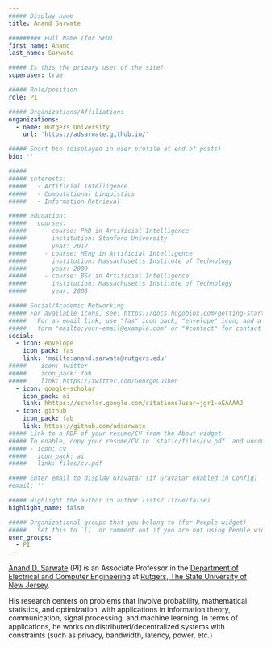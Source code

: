 ```yaml
---
##### Display name
title: Anand Sarwate

######### Full Name (for SEO)
first_name: Anand
last_name: Sarwate

##### Is this the primary user of the site?
superuser: true

##### Role/position
role: PI

##### Organizations/Affiliations
organizations:
  - name: Rutgers University
    url: 'https://adsarwate.github.io/'

##### Short bio (displayed in user profile at end of posts)
bio: ''

#####
##### interests:
#####   - Artificial Intelligence
#####   - Computational Linguistics
#####   - Information Retrieval

##### education:
#####   courses:
#####     - course: PhD in Artificial Intelligence
#####       institution: Stanford University
#####       year: 2012
#####     - course: MEng in Artificial Intelligence
#####       institution: Massachusetts Institute of Technology
#####       year: 2009
#####     - course: BSc in Artificial Intelligence
#####       institution: Massachusetts Institute of Technology
#####       year: 2008

##### Social/Academic Networking
##### For available icons, see: https://docs.hugoblox.com/getting-started/page-builder/#icons
#####   For an email link, use "fas" icon pack, "envelope" icon, and a link in the
#####   form "mailto:your-email@example.com" or "#contact" for contact widget.
social:
  - icon: envelope
    icon_pack: fas
    link: 'mailto:anand.sarwate@rutgers.edu'
#####  - icon: twitter
#####    icon_pack: fab
#####    link: https://twitter.com/GeorgeCushen
  - icon: google-scholar
    icon_pack: ai
    link: hhttps://scholar.google.com/citations?user=jgr1-eEAAAAJ
  - icon: github
    icon_pack: fab
    link: https://github.com/adsarwate
##### Link to a PDF of your resume/CV from the About widget.
##### To enable, copy your resume/CV to `static/files/cv.pdf` and uncomment the lines below.
##### - icon: cv
#####   icon_pack: ai
#####   link: files/cv.pdf

##### Enter email to display Gravatar (if Gravatar enabled in Config)
#email: ''

##### Highlight the author in author lists? (true/false)
highlight_name: false

##### Organizational groups that you belong to (for People widget)
#####   Set this to `[]` or comment out if you are not using People widget.
user_groups:
  - PI
---
```


[Anand D. Sarwate](https://adsarwate.github.io/) (PI) is an Associate Professor in the [Department of Electrical and Computer Engineering](https://www.ece.rutgers.edu) at [Rutgers, The State University of New Jersey](https://www.rutgers.edu). 

His research centers on problems that involve probability, mathematical statistics, and optimization, with applications in information theory, communication, signal processing, and machine learning. In terms of applications, he works on distributed/decentralized systems with constraints (such as privacy, bandwidth, latency, power, etc.)